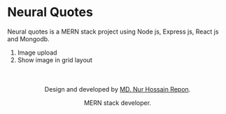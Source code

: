 # Neural Quotes
Neural quotes is a MERN stack project using Node js, Express js, React js and Mongodb.
1. Image upload
2. Show image in grid layout


<div style="text-align: center; margin-top:50px">
<p>Design and developed by <a href="https://linkedin.com/in/nhrepon" target="_blank"> MD. Nur Hossain Repon</a>.</p>
<p>MERN stack developer.</p>
</div>

